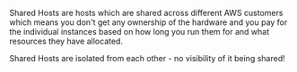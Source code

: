 Shared Hosts are hosts which are shared across different AWS customers which means you don't get any ownership of the hardware and you pay for the individual instances based on how long you run them for and what resources they have allocated.

Shared Hosts are isolated from each other - no visibility of it being shared!